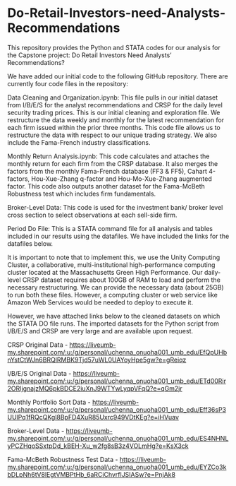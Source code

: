 # Do-Retail-Investors-need-Analysts-Recommendations

This repository provides the Python and STATA codes for our analysis for the Capstone project: Do Retail Investors Need Analysts’ Recommendations?

We have added our initial code to the following GitHub repository. There are currently four code files in the repository:

Data Cleaning and Organization.ipynb: This file pulls in our initial dataset from I/B/E/S for the analyst recommendations and CRSP for the daily level security trading prices. This is our initial
cleaning and exploration file. We restructure the data weekly and monthly for the latest recommendation for each firm issued within the prior three months. This code file allows us to
restructure the data with respect to our unique trading strategy. We also include the Fama-French industry classifications.

Monthly Return Analysis.ipynb: This code calculates and attaches the monthly return for each firm from the CRSP database. It also merges the factors from the monthly Fama-French database
(FF3 & FF5), Cahart 4-factors, Hou-Xue-Zhang q-factor and Hou-Mo-Xue-Zhang augmented factor. This code also outputs another dataset for the Fama-McBeth Robustness test which includes firm fundamentals. 

Broker-Level Data: This code is used for the investment bank/ broker level cross section to select observations at each sell-side firm.

Period Do File: This is a STATA command file for all analysis and tables included in our results using the datafiles. We have included the links for the datafiles below. 



It is important to note that to implement this, we use the Unity Computing Cluster, a collaborative, multi-institutional high-performance computing cluster located at the Massachusetts Green High
Performance. Our daily-level CRSP dataset requires about 100GB of RAM to load and perform the necessary restructuring. We can provide the necessary data (about 25GB) to run both these
files. However, a computing cluster or web service like Amazon Web Services would be needed to deploy to execute it.

However, we have attached links below to the cleaned datasets on which the STATA DO file runs. The imported datasets for the Python script from I/B/E/S and CRSP are very large and are available upon request.

CRSP Original Data - https://liveumb-my.sharepoint.com/:u:/g/personal/uchenna_onuoha001_umb_edu/EfQpUHbnYstCtWJn6BRQlRMBK9Tjd57uWL0UAYoyHpe5gw?e=gReiqz

I/B/E/S Original Data - https://liveumb-my.sharepoint.com/:u:/g/personal/uchenna_onuoha001_umb_edu/ETd00Rir2ORIjgnajzMQ6pkBDCE2iuXnJ9WTYwLyqpVFqQ?e=qGm2jr

Monthly Portfolio Sort Data - https://liveumb-my.sharepoint.com/:u:/g/personal/uchenna_onuoha001_umb_edu/Eff36sP3UUlPq1fRQcQKgl8BpFD4XuR85Uxrc949VDtKEg?e=iHVuav

Broker-Level Data - https://liveumb-my.sharepoint.com/:u:/g/personal/uchenna_onuoha001_umb_edu/ES4NHNLyPCZHqoSSxtpDd_kBEH-Xu_w2fg8sB3z4VOLmHg?e=KsX3ck

Fama-McBeth Robustness Test Data - https://liveumb-my.sharepoint.com/:u:/g/personal/uchenna_onuoha001_umb_edu/EYZCo3kbDLpNh6tV8lEgtVMBPtHb_6aRCiChvrflJSIASw?e=PnjAk8

